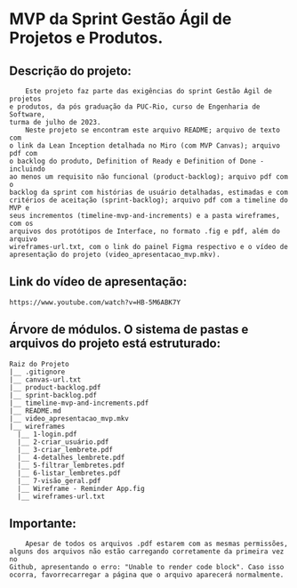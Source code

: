 # MVP da Sprint Gestão Ágil de Projetos e Produtos.

## Descrição do projeto:

        Este projeto faz parte das exigências do sprint Gestão Ágil de projetos
    e produtos, da pós graduação da PUC-Rio, curso de Engenharia de Software,
    turma de julho de 2023.
        Neste projeto se encontram este arquivo README; arquivo de texto com
    o link da Lean Inception detalhada no Miro (com MVP Canvas); arquivo pdf com
    o backlog do produto, Definition of Ready e Definition of Done - incluindo
    ao menos um requisito não funcional (product-backlog); arquivo pdf com o
    backlog da sprint com histórias de usuário detalhadas, estimadas e com
    critérios de aceitação (sprint-backlog); arquivo pdf com a timeline do MVP e
    seus incrementos (timeline-mvp-and-increments) e a pasta wireframes, com os
    arquivos dos protótipos de Interface, no formato .fig e pdf, além do arquivo
    wireframes-url.txt, com o link do painel Figma respectivo e o vídeo de
    apresentação do projeto (video_apresentacao_mvp.mkv).

## Link do vídeo de apresentação:

    https://www.youtube.com/watch?v=HB-5M6ABK7Y

## Árvore de módulos. O sistema de pastas e arquivos do projeto está estruturado:

    Raiz do Projeto
    |__ .gitignore
    |__ canvas-url.txt
    |__ product-backlog.pdf
    |__ sprint-backlog.pdf
    |__ timeline-mvp-and-increments.pdf
    |__ README.md
    |__ video_apresentacao_mvp.mkv
    |__ wireframes
      |__ 1-login.pdf
      |__ 2-criar_usuário.pdf
      |__ 3-criar_lembrete.pdf
      |__ 4-detalhes_lembrete.pdf
      |__ 5-filtrar_lembretes.pdf
      |__ 6-listar_lembretes.pdf
      |__ 7-visão_geral.pdf
      |__ Wireframe - Reminder App.fig
      |__ wireframes-url.txt

## Importante:

        Apesar de todos os arquivos .pdf estarem com as mesmas permissões,
    alguns dos arquivos não estão carregando corretamente da primeira vez no
    Github, apresentando o erro: "Unable to render code block". Caso isso
    ocorra, favorrecarregar a página que o arquivo aparecerá normalmente.
